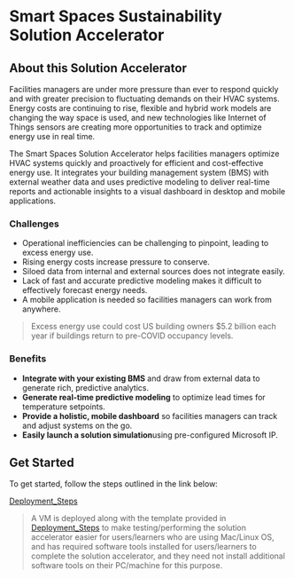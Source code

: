 # Smart Spaces Sustainability Solution Accelerator

## About this Solution Accelerator

Facilities managers are under more pressure than ever to respond quickly and with greater precision to fluctuating demands on their HVAC systems. Energy costs are continuing to rise, flexible and hybrid work models are changing the way space is used, and new technologies like Internet of Things sensors are creating more opportunities to track and optimize energy use in real time.

The Smart Spaces Solution Accelerator helps facilities managers optimize HVAC systems quickly and proactively for efficient and cost-effective energy use. It integrates your building management system (BMS) with external weather data and uses predictive modeling to deliver real-time reports and actionable insights to a visual dashboard in desktop and mobile applications.

### Challenges

* Operational inefficiencies can be challenging to pinpoint, leading to excess energy use.
* Rising energy costs increase pressure to conserve.
* Siloed data from internal and external sources does not integrate easily.
* Lack of fast and accurate predictive modeling makes it difficult to effectively forecast energy needs.
* A mobile application is needed so facilities managers can work from anywhere.

> Excess energy use could cost US building owners $5.2 billion each year if buildings return to pre-COVID occupancy levels.

### Benefits

* **Integrate with your existing BMS** and draw from external data to generate rich, predictive analytics.
* **Generate real-time predictive modeling** to optimize lead times for temperature setpoints.
* **Provide a holistic, mobile dashboard** so facilities managers can track and adjust systems on the go.
* **Easily launch a solution simulation**using pre-configured Microsoft IP.

## Get Started
To get started, follow the steps outlined in the link below:

[Deployment_Steps](https://github.com/CloudLabsAI-Azure/Solution-Accelerators/blob/main/Smart-Spaces-Sustainability/Deployment/Deployment.md)

> A VM is deployed along with the template provided in [Deployment_Steps](https://github.com/CloudLabsAI-Azure/Solution-Accelerators/blob/main/Smart-Spaces-Sustainability/Deployment/Deployment.md) to make testing/performing the solution accelerator easier for users/learners who are using Mac/Linux OS, and has required software tools installed for users/learners to complete the solution accelerator, and they need not install additional software tools on their PC/machine for this purpose.
